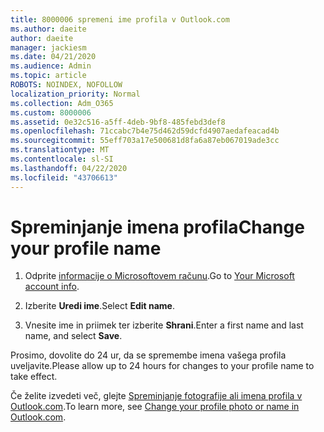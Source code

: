 ```yaml
---
title: 8000006 spremeni ime profila v Outlook.com
ms.author: daeite
author: daeite
manager: jackiesm
ms.date: 04/21/2020
ms.audience: Admin
ms.topic: article
ROBOTS: NOINDEX, NOFOLLOW
localization_priority: Normal
ms.collection: Adm_O365
ms.custom: 8000006
ms.assetid: 0e32c516-a5ff-4deb-9bf8-485febd3def8
ms.openlocfilehash: 71ccabc7b4e75d462d59dcfd4907aedafeacad4b
ms.sourcegitcommit: 55eff703a17e500681d8fa6a87eb067019ade3cc
ms.translationtype: MT
ms.contentlocale: sl-SI
ms.lasthandoff: 04/22/2020
ms.locfileid: "43706613"
---
```

# <a name="change-your-profile-name"></a><span data-ttu-id="48231-102">Spreminjanje imena profila</span><span class="sxs-lookup"><span data-stu-id="48231-102">Change your profile name</span></span>

1. <span data-ttu-id="48231-103">Odprite [informacije o Microsoftovem računu](https://go.microsoft.com/fwlink/p/?linkid=860841).</span><span class="sxs-lookup"><span data-stu-id="48231-103">Go to [Your Microsoft account info](https://go.microsoft.com/fwlink/p/?linkid=860841).</span></span>
    
2. <span data-ttu-id="48231-104">Izberite **Uredi ime**.</span><span class="sxs-lookup"><span data-stu-id="48231-104">Select **Edit name**.</span></span> 
    
3. <span data-ttu-id="48231-105">Vnesite ime in priimek ter izberite **Shrani**.</span><span class="sxs-lookup"><span data-stu-id="48231-105">Enter a first name and last name, and select **Save**.</span></span> 
    
<span data-ttu-id="48231-106">Prosimo, dovolite do 24 ur, da se spremembe imena vašega profila uveljavite.</span><span class="sxs-lookup"><span data-stu-id="48231-106">Please allow up to 24 hours for changes to your profile name to take effect.</span></span>
  
<span data-ttu-id="48231-107">Če želite izvedeti več, glejte [Spreminjanje fotografije ali imena profila v Outlook.com](https://go.microsoft.com/fwlink/?linkid=873110).</span><span class="sxs-lookup"><span data-stu-id="48231-107">To learn more, see [Change your profile photo or name in Outlook.com](https://go.microsoft.com/fwlink/?linkid=873110).</span></span>
  

